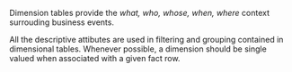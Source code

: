 Dimension tables provide the *what, who, whose, when, where* context surrouding business events.

All the descriptive attibutes are used in filtering and grouping contained in dimensional tables. Whenever possible, a dimension should be single valued when associated with a given fact row.

